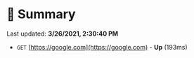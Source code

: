 # 📖 Summary
Last updated: **3/26/2021, 2:30:40 PM**

- `GET` [https://google.com](https://google.com) - **Up** (193ms)
